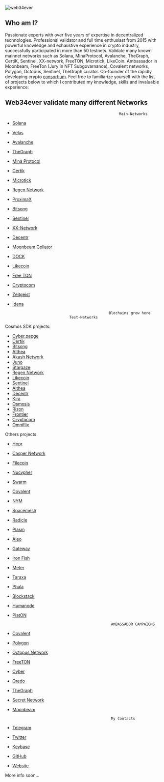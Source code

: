 ![web34ever](https://user-images.githubusercontent.com/38581319/133357680-f1a21271-0d0d-4a8f-8254-8a7927b94332.png)

## Who am I?
Passionate experts with over five years of expertise in decentralized technologies. Professional validator and full time enthusiast from 2015 with powerful knowledge and exhaustive experience in crypto industry, successfully participated in more than 50 testnets. Validate many known mainnet networks such as Solana, MinaProtocol, Avalanche, TheGraph, CertiK, Sentinel, XX-network, FreeTON, Microtick, LikeCoin. Ambassador in Moonbeam, FreeTon (Jury in NFT Subgovarnance), Covalent networks, Polygon, Octopus, Sentinel, TheGraph curator. Co-founder of the rapidly developing crypto [consortium](https://koinsortium.com/). Feel free to familiarize yourself with the list of projects below to which I contributed my knowledge, skills and invaluable experience:

## Web34ever validate **many** different Networks
                                                        Main-Networks
								 	
				
- [Solana](https://www.validators.app/validators/mainnet/7MTjmteQHhthwwTZhUzsc2dP4NBvGNRqj8jzdqNxHFGE?locale=en&order=&refresh=)

- [Velas](https://velasvalidators.com/AeH8nSJYDPVsEhXqEMi5Ujy8ZZ7CAs7zGXGwbBicPQnd)

- [Avalanche](https://avascan.info/staking/validator/NodeID-GcWopGJ9HZAJSBSw5vVGxd7r9rntKj21Q)

- [TheGraph](https://thegraph.com/explorer/profile?id=0x61fb0285da8609b17bd82675acf0fc0a60061d7d&view=Delegating)	

- [Mina Protocol](https://minaexplorer.com/wallet/B62qrnPdz8HpsDJfGHirDLpVrN2VeyeitdaTKBaccWtHpeVW9Hgwi75)

- [Certik](https://explorer.certik.foundation/validators/certikvaloper1036rphfnyw49fzm5ajfud743j2qutlk9flnnsq?net=shentu-1)	
 
- [Microtick](https://explorer.microtick.zone/validator/microvaloper1mn8r3x4g2nmwmvsqqh3tsnzxp54c7qwrumgje2)

- [Regen Network](https://regen.aneka.io/validators?page=active)
 
- [ProximaX](https://github.com/proximax-storage/xpx-mainnet-chain-onboarding/tree/master/docker-method)

- [Bitsong](https://explorebitsong.com/staking/bitsongvaloper139dppl6gyerq8yaweksajut3urwyygsz7r4ej4)

- [Sentinel](https://explorer.sentinel.co/validator/sentvaloper1qx4p43c480wxsxt63wfdvupzqp4dduknxldygu)

- [XX-Network](https://dashboard.xx.network/nodes/sFMS0TKTK5FoignYUnhJDwWz9_Uotmzg3LI-szS3ixIC)

- [Decentr](https://explorer.decentr.net/validators/decentrvaloper1xmfyelmhajhswh4m2pqxw9vm6yjw3866j4nmls)
 
- [Moonbeam Collator](https://www.reddit.com/r/MoonbeamAmbassadors/comments/mu4gva/node_launch)

- [DOCK](https://polkadot.js.org/apps/?rpc=wss%3A%2F%2Fmainnet-node.dock.io#/staking)
 		
- [Likecoin](https://likecoin.bigdipper.live/validator/cosmosvaloper1yxzlyqmje82kc3l6nl3tpxhqs356vvh6eu6q5h)
 
- [Free TON](https://ton.live/depools/depoolDetails?id=0%3Ae108fbffddd3999898788f59b267a0641287703866845d1734be5cd7f637473c)
 
- [Cryptocom](https://crypto.org/explorer/croeseid/validator/tcrocncl129xlqcjasyzqsc4364x7hc6m6t5w33ruqp53qx)

- [Zeitgeist](https://telemetry.polkadot.io/#list/Zeitgeist%20Battery%20Park)

- [Idena](https://scan.idena.io/address/0x8f13de3aad441684cdfb84c5410f845697cce378#rewards)


                                                  Blochains grow here
						        Test-Networks 

Cosmos SDK projects:
- [Cyber.papge](https://rebyc.cyber.page/network/bostrom/hero/bostromvaloper15zs0cjct43xs4z4sesxcrynar5mxm82fh73g0j)
- [Certik](https://explorer.certik.foundation/validators/certikvaloper1036rphfnyw49fzm5ajfud743j2qutlk9flnnsq?net=shentu-1)
- [Bitsong](https://explorebitsong.com/staking/bitsongvaloper139dppl6gyerq8yaweksajut3urwyygsz7r4ej4)
- [Althea](https://testnet.althea.aneka.io/validators/cosmosvaloper1hv0dcr9l2l090jxtuxu8nsa2jm6h307xfdcwscj)
- [Akash Network](http://5k6rp916o9807flqte7ruq1bk0.ingress.ewr1p0.mainnet.akashian.io/)
- [Juno](https://juno.omniflix.co/)
- [Stargaze](https://explorer.cygnusx-1.publicawesome.dev/validator/starsvaloper1jg39wazpukeqcytuuad7tsn3end22spg2m4u0x)
- [Regen Network](https://regen.aneka.io/validators?page=active)
- [Likecoin](https://likecoin.bigdipper.live/validator/cosmosvaloper1yxzlyqmje82kc3l6nl3tpxhqs356vvh6eu6q5h)
- [Sentinel](https://explorer.sentinel.co/validator/sentvaloper1qx4p43c480wxsxt63wfdvupzqp4dduknxldygu)
- [Althea](https://testnet.althea.aneka.io/validators/cosmosvaloper1hv0dcr9l2l090jxtuxu8nsa2jm6h307xfdcwscj)
- [Decentr](https://explorer.decentr.net/validators/decentrvaloper1xmfyelmhajhswh4m2pqxw9vm6yjw3866j4nmls)
- [Kira](https://github.com/KiraCore/testnet)
- [Osmosis](https://github.com/osmosis-labs/networks) 
- [Rizon](https://testnet.mintscan.io/rizon/validators/rizonvaloper15sn3ts9jpmf23eskx7730mngftq4gta82y32jf) 
- [Frontier]()
- [Cryptocom](https://crypto.org/explorer/croeseid/validator/tcrocncl129xlqcjasyzqsc4364x7hc6m6t5w33ruqp53qx)
- [Omniflix](https://explorer.omniflix.network/validators)



Others projects
- [Hopr](https://telemetry.polkadot.io/#list/Zeitgeist%20Battery%20Park)
- [Casper Network](https://github.com/cybernekit/casper-node)
- [Filecoin]()
- [Nucypher]()
- [Swarm]()
- [Covalent]()
- [NYM]()	
- [Spacemesh]()	
- [Radicle]()	
- [Plasm]()	
- [Aleo]()	
- [Gateway]()
- [Iron Fish]()
- [Meter]()
- [Taraxa]()
- [Phala]()
- [Blockstack]()
- [Humanode]()
- [PlatON]()


                                                   AMBASSADOR CAMPAIGNS
						   
						   
- [Covalent]()
- [Polygon]()
- [Octopus Network]()
- [FreeTON]()
- [Cyber]()
- [Qredo]()
- [TheGraph]()
- [Secret Network]()
- [Moonbeam]()


                                                   My Contacts
						   
						   
 - [Telegram](https://t.me/hekit)
 - [Twitter](https://twitter.com/web34ever)
 - [Keybase](https://keybase.io/web34ever)
 - [GitHub](https://github.com/cybernekit)
 - [Website](https://web34ever.network/)
						  
						   
More info soon... <br />
